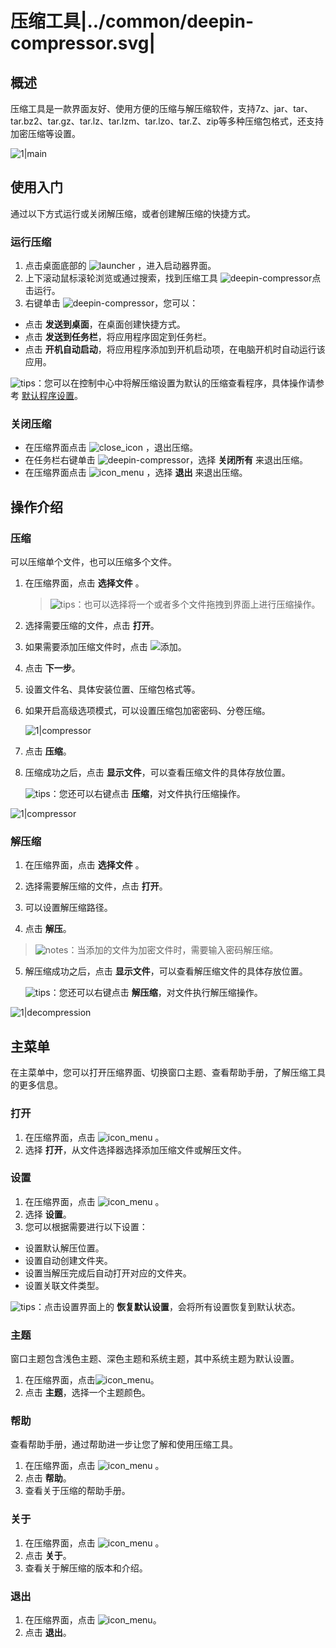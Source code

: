 # 压缩工具|../common/deepin-compressor.svg|

## 概述


压缩工具是一款界面友好、使用方便的压缩与解压缩软件，支持7z、jar、tar、tar.bz2、tar.gz、tar.lz、tar.lzm、tar.lzo、tar.Z、zip等多种压缩包格式，还支持加密压缩等设置。

![1|main](jpg/main.jpg)



## 使用入门

通过以下方式运行或关闭解压缩，或者创建解压缩的快捷方式。

### 运行压缩

1. 点击桌面底部的 ![launcher](icon/deepin-launcher.svg) ，进入启动器界面。
2. 上下滚动鼠标滚轮浏览或通过搜索，找到压缩工具 ![deepin-compressor](icon/deepin-compressor.svg)点击运行。
3. 右键单击 ![deepin-compressor](icon/deepin-compressor.svg)，您可以：
 - 点击 **发送到桌面**，在桌面创建快捷方式。
 - 点击 **发送到任务栏**，将应用程序固定到任务栏。
 - 点击 **开机自动启动**，将应用程序添加到开机启动项，在电脑开机时自动运行该应用。

![tips](icon/tips.svg)：您可以在控制中心中将解压缩设置为默认的压缩查看程序，具体操作请参考 [默认程序设置](dman:///dde#默认程序设置)。

### 关闭压缩

- 在压缩界面点击  ![close_icon](icon/close_icon.svg) ，退出压缩。
- 在任务栏右键单击 ![deepin-compressor](icon/deepin-compressor.svg)，选择 **关闭所有** 来退出压缩。
- 在压缩界面点击 ![icon_menu](icon/icon_menu.svg) ，选择 **退出** 来退出压缩。

## 操作介绍

### 压缩

可以压缩单个文件，也可以压缩多个文件。

1. 在压缩界面，点击 **选择文件** 。

   > ![tips](icon/tips.svg)：也可以选择将一个或者多个文件拖拽到界面上进行压缩操作。

   

2. 选择需要压缩的文件，点击 **打开**。

3. 如果需要添加压缩文件时，点击 ![](icon/icon_plus.svg)添加。

4. 点击 **下一步**。

5. 设置文件名、具体安装位置、压缩包格式等。

6. 如果开启高级选项模式，可以设置压缩包加密密码、分卷压缩。

   ![1|compressor](jpg/compress-file.jpg)

7. 点击 **压缩**。

8. 压缩成功之后，点击 **显示文件**，可以查看压缩文件的具体存放位置。

   ![tips](icon/tips.svg)：您还可以右键点击 **压缩**，对文件执行压缩操作。

![1|compressor](jpg/compress-success.png)

### 解压缩

1. 在压缩界面，点击 **选择文件** 。

2. 选择需要解压缩的文件，点击 **打开**。

3. 可以设置解压缩路径。

4. 点击 **解压**。

> ![notes](icon/notes.svg)：当添加的文件为加密文件时，需要输入密码解压缩。

5. 解压缩成功之后，点击 **显示文件**，可以查看解压缩文件的具体存放位置。

   ![tips](icon/tips.svg)：您还可以右键点击 **解压缩**，对文件执行解压缩操作。

![1|decompression](jpg/decompression.png)

## 主菜单

在主菜单中，您可以打开压缩界面、切换窗口主题、查看帮助手册，了解压缩工具的更多信息。

### 打开
1. 在压缩界面，点击  ![icon_menu](icon/icon_menu.svg) 。
2. 选择 **打开**，从文件选择器选择添加压缩文件或解压文件。

### 设置

1. 在压缩界面，点击  ![icon_menu](icon/icon_menu.svg) 。
2. 选择 **设置**。
3. 您可以根据需要进行以下设置：
 - 设置默认解压位置。
 - 设置自动创建文件夹。
 - 设置当解压完成后自动打开对应的文件夹。
 - 设置关联文件类型。

![tips](icon/tips.svg)：点击设置界面上的 **恢复默认设置**，会将所有设置恢复到默认状态。

### 主题

窗口主题包含浅色主题、深色主题和系统主题，其中系统主题为默认设置。

1. 在压缩界面，点击![icon_menu](icon/icon_menu.svg)。
2. 点击 **主题**，选择一个主题颜色。

### 帮助

查看帮助手册，通过帮助进一步让您了解和使用压缩工具。

1. 在压缩界面，点击  ![icon_menu](icon/icon_menu.svg) 。
2. 点击 **帮助**。
3. 查看关于压缩的帮助手册。


### 关于

1. 在压缩界面，点击  ![icon_menu](icon/icon_menu.svg) 。
2. 点击 **关于**。
3. 查看关于解压缩的版本和介绍。

### 退出

1. 在压缩界面，点击 ![icon_menu](icon/icon_menu.svg)。
2. 点击 **退出**。

